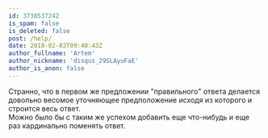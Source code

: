 ```yaml
---
id: 3738537242
is_spam: false
is_deleted: false
post: /help/
date: 2018-02-02T09:40:43Z
author_fullname: 'Artem'
author_nickname: 'disqus_29SLAyuFaE'
author_is_anon: false
---
```


<p>Странно, что в первом же предложении "правильного" ответа делается довольно весомое уточняющее предположение исходя из которого и строится весь ответ.<br>Можно было бы с таким же успехом добавить еще что-нибудь и еще раз кардинально поменять ответ.</p>
